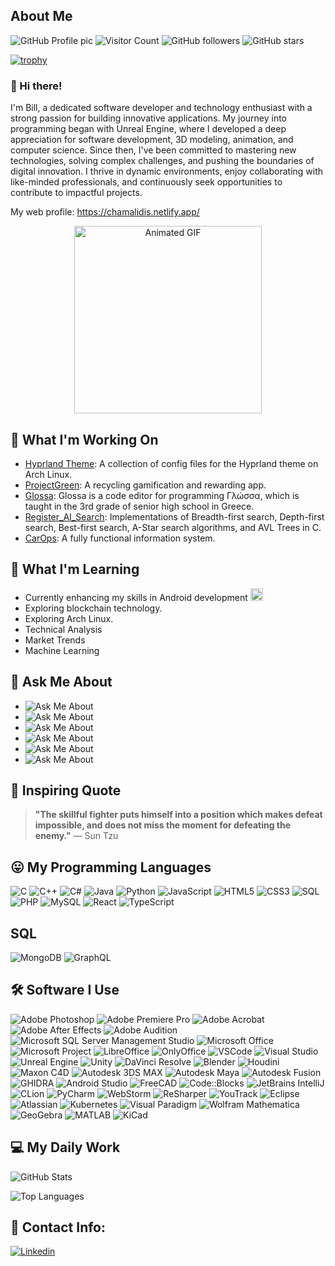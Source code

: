 ## About Me
![GitHub Profile pic](https://contrib.rocks/image?repo=bill-chamal/bill-chamal) 
![Visitor Count](https://komarev.com/ghpvc/?username=bill-chamal&style=for-the-badge)
![GitHub followers](https://img.shields.io/github/followers/bill-chamal?label=Followers&style=for-the-badge)
![GitHub stars](https://img.shields.io/github/stars/bill-chamal?label=Stars&style=for-the-badge)

[![trophy](https://github-profile-trophy.vercel.app/?username=bill-chamal&theme=onedark)](https://github.com/ryo-ma/github-profile-trophy)
              

### 👋 Hi there!

I'm Bill, a dedicated software developer and technology enthusiast with a strong passion for building innovative applications. My journey into programming began with Unreal Engine, where I developed a deep appreciation for software development, 3D modeling, animation, and computer science. Since then, I've been committed to mastering new technologies, solving complex challenges, and pushing the boundaries of digital innovation. I thrive in dynamic environments, enjoy collaborating with like-minded professionals, and continuously seek opportunities to contribute to impactful projects.


My web profile: https://chamalidis.netlify.app/


<div align="center"><img src="https://media.giphy.com/media/26tn33aiTi1jkl6H6/giphy.gif" alt="Animated GIF" width="300"></div>

## 🔭 What I'm Working On

- [Hyprland Theme](https://github.com/bill-chamal/hyprland_theme_arch/): A collection of config files for the Hyprland theme on Arch Linux.
- [ProjectGreen](https://github.com/bill-chamal/ProjectGreen): A recycling gamification and rewarding app.
- [Glossa](https://github.com/bill-chamal/Glossa): Glossa is a code editor for programming Γλώσσα, which is taught in the 3rd grade of senior high school in Greece.
- [Register_AI_Search](https://github.com/bill-chamal/Register_AI_Search): Implementations of Breadth-first search, Depth-first search, Best-first search, A-Star search algorithms, and AVL Trees in C.
- [CarOps](https://github.com/CarOps-28/CarOps): A fully functional information system.

## 🌱 What I'm Learning

- Currently enhancing my skills in Android development <img src="https://media1.giphy.com/media/v1.Y2lkPTc5MGI3NjExcXU5bmduamRlYmdzZDdidnpkcHE5Z3gwNm0ycXFwa3h1Z2Nobmh4cSZlcD12MV9pbnRlcm5hbF9naWZfYnlfaWQmY3Q9Zw/Lmy23L3RkJ0sEWokRN/giphy.webp" width="20" height="20">
- Exploring blockchain technology.
- Exploring Arch Linux.
- Technical Analysis
- Market Trends
- Machine Learning

## 💬 Ask Me About

- ![Ask Me About](https://img.shields.io/badge/Ask%20Me%20About-Errors-green?style=flat-square)
- ![Ask Me About](https://img.shields.io/badge/Ask%20Me%20About-Computer%20Networks-blue?style=flat-square)
- ![Ask Me About](https://img.shields.io/badge/Ask%20Me%20About-SQL-orange?style=flat-square)
- ![Ask Me About](https://img.shields.io/badge/Ask%20Me%20About-Algorithms-red?style=flat-square)
- ![Ask Me About](https://img.shields.io/badge/Ask%20Me%20About-GDPR-yellow?style=flat-square)
- ![Ask Me About](https://img.shields.io/badge/Ask%20Me%20About-Arch%20Linux-blue?style=flat-square)

## 🌟 Inspiring Quote

> **"The skillful fighter puts himself into a position which makes defeat impossible, and does not miss the moment for defeating the enemy."**
> — Sun Tzu

## 😛 My Programming Languages

![C](https://img.shields.io/badge/C-A8B9CC?style=for-the-badge&logo=c&logoColor=white)
![C++](https://img.shields.io/badge/C++-00599C?style=for-the-badge&logo=cplusplus&logoColor=white)
![C#](https://img.shields.io/badge/C%23-239120?style=for-the-badge&logo=csharp&logoColor=white)
![Java](https://img.shields.io/badge/Java-007396?style=for-the-badge&logo=java&logoColor=white)
![Python](https://img.shields.io/badge/Python-3776AB?style=for-the-badge&logo=python&logoColor=white)
![JavaScript](https://img.shields.io/badge/JavaScript-F7DF1E?style=for-the-badge&logo=javascript&logoColor=black)
![HTML5](https://img.shields.io/badge/HTML5-E34F26?style=for-the-badge&logo=html5&logoColor=white)
![CSS3](https://img.shields.io/badge/CSS3-1572B6?style=for-the-badge&logo=css3&logoColor=white)
![SQL](https://img.shields.io/badge/SQL-336791?style=for-the-badge&logo=postgresql&logoColor=white)
![PHP](https://img.shields.io/badge/PHP-777BB4?style=for-the-badge&logo=php&logoColor=white)
![MySQL](https://img.shields.io/badge/MySQL-4479A1?style=for-the-badge&logo=mysql&logoColor=white)
![React](https://img.shields.io/badge/react-4479A1?style=for-the-badge&logo=react&logoColor=white)
![TypeScript](https://img.shields.io/badge/typescript-3178C6?style=for-the-badge&logo=typescript&logoColor=white)

## SQL
![MongoDB](https://img.shields.io/badge/mongodb-47A248?style=for-the-badge&logo=mongodb&logoColor=white)
![GraphQL](https://img.shields.io/badge/graphql-E10098?style=for-the-badge&logo=graphql&logoColor=white)


## 🛠️ Software I Use

![Adobe Photoshop](https://img.shields.io/badge/Adobe%20Photoshop-26C0D3?style=for-the-badge&logo=adobephotoshop&logoColor=white)
![Adobe Premiere Pro](https://img.shields.io/badge/Adobe%20Premiere%20Pro-3F4F8C?style=for-the-badge&logo=adobepremierepro&logoColor=white)
![Adobe Acrobat](https://img.shields.io/badge/Adobe%20Acrobat-EA3A40?style=for-the-badge&logo=adobeacrobat&logoColor=white)
![Adobe After Effects](https://img.shields.io/badge/Adobe%20After%20Effects-9999FF?style=for-the-badge&logo=adobeaftereffects&logoColor=white)
![Adobe Audition](https://img.shields.io/badge/Adobe%20Audition-0cb00f?style=for-the-badge&logo=adobeaudition&logoColor=white)
![Microsoft SQL Server Management Studio](https://img.shields.io/badge/Microsoft%20SQL%20Server%20Management%20Studio-CC2927?style=for-the-badge&logo=microsoftsqlserver&logoColor=white)
![Microsoft Office](https://img.shields.io/badge/Microsoft%20Office-D83B01?style=for-the-badge&logo=microsoftoffice&logoColor=white)
![Microsoft Project](https://img.shields.io/badge/Microsoft%20Project-0078D4?style=for-the-badge&logo=microsoftproject&logoColor=white)
![LibreOffice](https://img.shields.io/badge/LibreOffice-18A303?style=for-the-badge&logo=libreoffice&logoColor=white)
![OnlyOffice](https://img.shields.io/badge/OnlyOffice-00A3E0?style=for-the-badge&logo=onlyoffice&logoColor=white)
![VSCode](https://img.shields.io/badge/VSCode-007ACC?style=for-the-badge&logo=visualstudiocode&logoColor=white)
![Visual Studio](https://img.shields.io/badge/Visual%20Studio-007ACC?style=for-the-badge&logo=visualstudio&logoColor=white)
![Unreal Engine](https://img.shields.io/badge/Unreal%20Engine-0E1128?style=for-the-badge&logo=unrealengine&logoColor=white)
![Unity](https://img.shields.io/badge/Unity-100000?style=for-the-badge&logo=unity&logoColor=white)
![DaVinci Resolve](https://img.shields.io/badge/DaVinci%20Resolve-4B4B4B?style=for-the-badge&logo=blackberry&logoColor=white)
![Blender](https://img.shields.io/badge/Blender-F5792A?style=for-the-badge&logo=blender&logoColor=white)
![Houdini](https://img.shields.io/badge/Houdini-5D9CEC?style=for-the-badge&logo=sidefx&logoColor=white)
![Maxon C4D](https://img.shields.io/badge/Maxon%20C4D-2D2D2D?style=for-the-badge&logo=maxon&logoColor=white)
![Autodesk 3DS MAX](https://img.shields.io/badge/Autodesk%203DS%20MAX-DAA520?style=for-the-badge&logo=autodesk&logoColor=white)
![Autodesk Maya](https://img.shields.io/badge/Autodesk%20Maya-6D6E71?style=for-the-badge&logo=autodesk&logoColor=white)
![Autodesk Fusion](https://img.shields.io/badge/Autodesk%20Fusion-6D6E71?style=for-the-badge&logo=autodesk&logoColor=white)
![GHIDRA](https://img.shields.io/badge/GHIDRA-eb3528?style=for-the-badge&logo=ghidra&logoColor=white)
![Android Studio](https://img.shields.io/badge/Android%20Studio-3DDC84?style=for-the-badge&logo=androidstudio&logoColor=white)
![FreeCAD](https://img.shields.io/badge/FreeCAD-0052CC?style=for-the-badge&logo=freecad&logoColor=white)
![Code::Blocks](https://img.shields.io/badge/Code%3A%3ABlocks-000000?style=for-the-badge&logo=codeblocks&logoColor=white)
![JetBrains IntelliJ](https://img.shields.io/badge/JetBrains%20IntelliJ%20IDEA-000000?style=for-the-badge&logo=jetbrains&logoColor=white)
![CLion](https://img.shields.io/badge/CLion-000000?style=for-the-badge&logo=clion&logoColor=white)
![PyCharm](https://img.shields.io/badge/PyCharm-000000?style=for-the-badge&logo=pycharm&logoColor=white)
![WebStorm](https://img.shields.io/badge/WebStorm-000000?style=for-the-badge&logo=webstorm&logoColor=white)
![ReSharper](https://img.shields.io/badge/ReSharper-000000?style=for-the-badge&logo=resharper&logoColor=white)
![YouTrack](https://img.shields.io/badge/YouTrack-000000?style=for-the-badge&logo=youtrack&logoColor=white)
![Eclipse](https://img.shields.io/badge/Eclipse-2C2255?style=for-the-badge&logo=eclipse&logoColor=white)
![Atlassian](https://img.shields.io/badge/Atlassian-003A70?style=for-the-badge&logo=atlassian&logoColor=white)
![Kubernetes](https://img.shields.io/badge/Kubernetes-326CE5?style=for-the-badge&logo=kubernetes&logoColor=white)
![Visual Paradigm](https://img.shields.io/badge/Visual%20Paradigm-000000?style=for-the-badge&logo=visual-paradigm&logoColor=white)
![Wolfram Mathematica](https://img.shields.io/badge/Wolfram%20Mathematica-DD1100?style=for-the-badge&logo=wolfram-mathematica&logoColor=white)
![GeoGebra](https://img.shields.io/badge/GeoGebra-FF6F00?style=for-the-badge&logo=geogebra&logoColor=white)
![MATLAB](https://img.shields.io/badge/MATLAB-0076A8?style=for-the-badge&logo=matlab&logoColor=white)
![KiCad](https://img.shields.io/badge/KiCad-314CB0?style=for-the-badge&logo=kicad&logoColor=white)


## 💻 My Daily Work

![GitHub Stats](https://github-readme-stats.vercel.app/api?username=bill-chamal&show_icons=true&hide_title=true&count_private=true&hide=prs&theme=tokyonight)

![Top Languages](https://github-readme-stats.vercel.app/api/top-langs/?username=bill-chamal&layout=compact&theme=tokyonight)

## 📱 Contact Info:

[![Linkedin](https://img.shields.io/badge/LinkedIn-0077B5?style=for-the-badge&logo=linkedin&logoColor=white)](https://gr.linkedin.com/in/vasileios-sotirios-chamalidis?trk=profile-badge)
